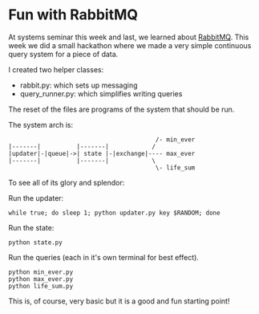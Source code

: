 # Fun with RabbitMQ

At systems seminar this week and last, we learned about
[RabbitMQ](https://www.rabbitmq.com/).  This week we did a small hackathon where
we made a very simple continuous query system for a piece of data.

I created two helper classes:
- rabbit.py: which sets up messaging
- query_runner.py: which simplifies writing queries

The reset of the files are programs of the system that should be run.

The system arch is:

```
                                         /- min_ever
|-------|          |-------|            /
|updater|-|queue|->| state |-|exchange|---- max_ever
|-------|          |-------|            \ 
                                         \- life_sum
```

To see all of its glory and splendor:

Run the updater:
```
while true; do sleep 1; python updater.py key $RANDOM; done
```

Run the state:
```
python state.py
```

Run the queries (each in it's own terminal for best effect).
```
python min_ever.py
python max_ever.py
python life_sum.py
```

This is, of course, very basic but it is a good and fun starting point!
